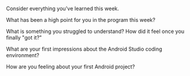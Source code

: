 Consider everything you've learned this week.

What has been a high point for you in the program this week?

What is something you struggled to understand? How did it feel once you finally "got it?"

What are your first impressions about the Android Studio coding environment?

How are you feeling about your first Android project?
